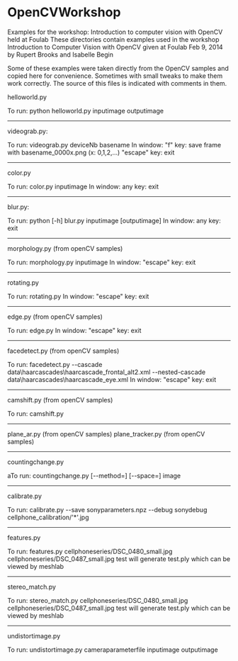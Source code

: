 OpenCVWorkshop
==============

Examples for the workshop: Introduction to computer vision with OpenCV held at Foulab
These directories contain examples used in the workshop
Introduction to Computer Vision with OpenCV given at Foulab
Feb 9, 2014 by Rupert Brooks and Isabelle Begin

Some of these examples were taken directly from the OpenCV samples
and copied here for convenience.  Sometimes with small tweaks to
make them work correctly.  The source of this files is indicated
with comments in them.

helloworld.py

To run: python helloworld.py inputimage outputimage

-------------------------------------------------------------------

videograb.py:

To run:  videograb.py deviceNb basename
In window:  "f" key: save frame with basename_0000x.png (x: 0,1,2,...)
	        "escape" key: exit
		
-------------------------------------------------------------------

color.py

To run: color.py inputimage
In window:  any key: exit

-------------------------------------------------------------------

blur.py:

To run: python [-h] blur.py inputimage [outputimage]
In window:  any key: exit

-------------------------------------------------------------------

morphology.py (from openCV samples)

To run: morphology.py inputimage
In window:  "escape" key: exit

-------------------------------------------------------------------

rotating.py

To run: rotating.py
In window: "escape" key: exit

-------------------------------------------------------------------

edge.py (from openCV samples)

To run: edge.py
In window:  "escape" key: exit

-------------------------------------------------------------------

facedetect.py (from openCV samples)

To run: facedetect.py --cascade data\haarcascades\haarcascade_frontal_alt2.xml --nested-cascade data\haarcascades\haarcascade_eye.xml 
In window:  "escape" key: exit

-------------------------------------------------------------------

camshift.py (from openCV samples)

To run: camshift.py 

-------------------------------------------------------------------

plane_ar.py (from openCV samples)
plane_tracker.py (from openCV samples)

-------------------------------------------------------------------

countingchange.py

aTo run: countingchange.py [--method=] [--space=] image

-------------------------------------------------------------------

calibrate.py

To run: calibrate.py --save sonyparameters.npz --debug sonydebug cellphone_calibration/'*'.jpg
 
-------------------------------------------------------------------

features.py

To run: features.py cellphoneseries/DSC_0480_small.jpg cellphoneseries/DSC_0487_small.jpg  test
will generate test.ply which can be viewed by meshlab

-------------------------------------------------------------------

stereo_match.py

To run: stereo_match.py cellphoneseries/DSC_0480_small.jpg cellphoneseries/DSC_0487_small.jpg  test
will generate test.ply which can be viewed by meshlab

-------------------------------------------------------------------

undistortimage.py

To run: undistortimage.py cameraparameterfile inputimage outputimage


